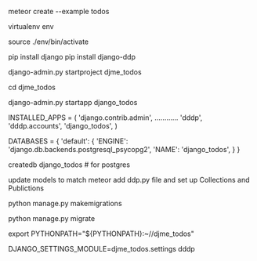 meteor create --example todos

virtualenv env

source ./env/bin/activate

pip install django
pip install django-ddp

django-admin.py startproject djme_todos

cd djme_todos

django-admin.py startapp django_todos

INSTALLED_APPS = (
    'django.contrib.admin',
    ............
    'dddp',
    'dddp.accounts',
    'django_todos',
)

DATABASES = {
    'default': {
        'ENGINE': 'django.db.backends.postgresql_psycopg2',
        'NAME': 'django_todos',
    }
}

createdb django_todos   # for postgres

update models to match meteor
add ddp.py file and set up Collections and Publictions

python manage.py makemigrations

python manage.py migrate

export PYTHONPATH="${PYTHONPATH}:~/<path to django root>/djme_todos"

DJANGO_SETTINGS_MODULE=djme_todos.settings dddp
